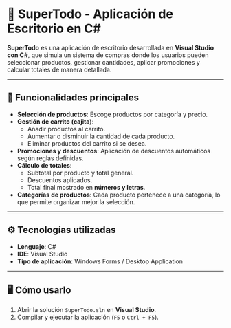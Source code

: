 # 🛒 SuperTodo - Aplicación de Escritorio en C#

**SuperTodo** es una aplicación de escritorio desarrollada en **Visual Studio con C#**, que simula un sistema de compras donde los usuarios pueden seleccionar productos, gestionar cantidades, aplicar promociones y calcular totales de manera detallada.

---

## 🚀 Funcionalidades principales

- **Selección de productos**: Escoge productos por categoría y precio.  
- **Gestión de carrito (cajita)**:  
  - Añadir productos al carrito.  
  - Aumentar o disminuir la cantidad de cada producto.  
  - Eliminar productos del carrito si se desea.  
- **Promociones y descuentos**: Aplicación de descuentos automáticos según reglas definidas.  
- **Cálculo de totales**:  
  - Subtotal por producto y total general.  
  - Descuentos aplicados.  
  - Total final mostrado en **números y letras**.  
- **Categorías de productos**: Cada producto pertenece a una categoría, lo que permite organizar mejor la selección.  

---

## ⚙️ Tecnologías utilizadas

- **Lenguaje**: C#  
- **IDE**: Visual Studio  
- **Tipo de aplicación**: Windows Forms / Desktop Application  

---

## 🖥️ Cómo usarlo

1. Abrir la solución `SuperTodo.sln` en **Visual Studio**.  
2. Compilar y ejecutar la aplicación (`F5` o `Ctrl + F5`).  
